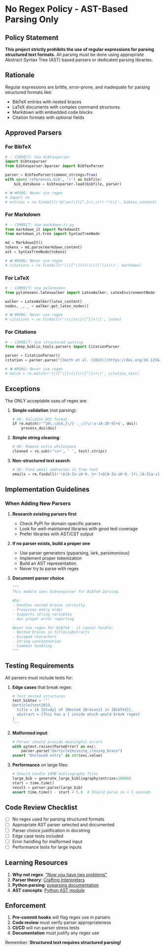 # No Regex Policy - AST-Based Parsing Only

## Policy Statement

**This project strictly prohibits the use of regular expressions for parsing structured text formats.** All parsing must be done using appropriate Abstract Syntax Tree (AST) based parsers or dedicated parsing libraries.

## Rationale

Regular expressions are brittle, error-prone, and inadequate for parsing structured formats like:
- BibTeX entries with nested braces
- LaTeX documents with complex command structures
- Markdown with embedded code blocks
- Citation formats with optional fields

## Approved Parsers

### For BibTeX
```python
# ✅ CORRECT: Use bibtexparser
import bibtexparser
from bibtexparser.bparser import BibTexParser

parser = BibTexParser(common_strings=True)
with open('references.bib', 'r') as bibfile:
    bib_database = bibtexparser.load(bibfile, parser)

# ❌ WRONG: Never use regex
# import re
# entries = re.findall(r'@(\w+)\{([^,]+),\s*(.*?)\}', bibtex_content)
```

### For Markdown
```python
# ✅ CORRECT: Use markdown-it-py
from markdown_it import MarkdownIt
from markdown_it.tree import SyntaxTreeNode

md = MarkdownIt()
tokens = md.parse(markdown_content)
ast = SyntaxTreeNode(tokens)

# ❌ WRONG: Never use regex
# citations = re.findall(r'\[([^\]]+)\]\(([^)]+)\)', markdown)
```

### For LaTeX
```python
# ✅ CORRECT: Use pylatexenc
from pylatexenc.latexwalker import LatexWalker, LatexEnvironmentNode

walker = LatexWalker(latex_content)
nodes, _, _ = walker.get_latex_nodes()

# ❌ WRONG: Never use regex
# citations = re.findall(r'\\cite\{([^}]+)\}', latex)
```

### For Citations
```python
# ✅ CORRECT: Use structured parsing
from deep_biblio_tools.parsers import CitationParser

parser = CitationParser()
citation = parser.parse("[Smith et al. (2023)](https://doi.org/10.1234/example)")

# ❌ WRONG: Never use regex
# match = re.match(r'\[([^\]]+)\]\(([^)]+)\)', citation_text)
```

## Exceptions

The ONLY acceptable uses of regex are:

1. **Simple validation** (not parsing):
   ```python
   # OK: Validate DOI format
   if re.match(r'^10\.\d{4,}\/[-._;()\/:a-zA-Z0-9]+$', doi):
       process_doi(doi)
   ```

2. **Simple string cleaning**:
   ```python
   # OK: Remove extra whitespace
   cleaned = re.sub(r'\s+', ' ', text).strip()
   ```

3. **Non-structured text search**:
   ```python
   # OK: Find email addresses in free text
   emails = re.findall(r'\b[A-Za-z0-9._%+-]+@[A-Za-z0-9.-]+\.[A-Z|a-z]{2,}\b', text)
   ```

## Implementation Guidelines

### When Adding New Parsers

1. **Research existing parsers first**
   - Check PyPI for domain-specific parsers
   - Look for well-maintained libraries with good test coverage
   - Prefer libraries with AST/CST output

2. **If no parser exists, build a proper one**
   - Use parser generators (pyparsing, lark, parsimonious)
   - Implement proper tokenization
   - Build an AST representation
   - Never try to parse with regex

3. **Document parser choice**
   ```python
   """
   This module uses bibtexparser for BibTeX parsing.

   Why:
   - Handles nested braces correctly
   - Preserves entry order
   - Supports string variables
   - Has proper error reporting

   Never use regex for BibTeX - it cannot handle:
   - Nested braces in titles/abstracts
   - Escaped characters
   - String concatenation
   - Comment handling
   """
   ```

## Testing Requirements

All parsers must include tests for:

1. **Edge cases** that break regex:
   ```python
   # Test nested structures
   test_bibtex = '''
   @article{test2023,
     title = {A {Study} of {Nested {Braces}} in {BibTeX}},
     abstract = {This has a } inside which would break regex}
   }
   '''
   ```

2. **Malformed input**:
   ```python
   # Parser should provide meaningful errors
   with pytest.raises(ParseError) as exc:
       parser.parse("@article{missing_closing_brace")
   assert "Unclosed entry" in str(exc.value)
   ```

3. **Performance** on large files:
   ```python
   # Should handle 10MB bibliography files
   large_bib = generate_large_bibliography(entries=10000)
   start = time.time()
   result = parser.parse(large_bib)
   assert time.time() - start < 5.0  # Should parse in < 5 seconds
   ```

## Code Review Checklist

- [ ] No regex used for parsing structured formats
- [ ] Appropriate AST parser selected and documented
- [ ] Parser choice justification in docstring
- [ ] Edge case tests included
- [ ] Error handling for malformed input
- [ ] Performance tests for large inputs

## Learning Resources

1. **Why not regex**: ["Now you have two problems"](https://blog.codinghorror.com/regular-expressions-now-you-have-two-problems/)
2. **Parser theory**: [Crafting Interpreters](https://craftinginterpreters.com/)
3. **Python parsing**: [pyparsing documentation](https://pyparsing.readthedocs.io/)
4. **AST concepts**: [Python AST module](https://docs.python.org/3/library/ast.html)

## Enforcement

1. **Pre-commit hooks** will flag regex use in parsers
2. **Code review** must verify parser appropriateness
3. **CI/CD** will run parser stress tests
4. **Documentation** must justify any regex use

Remember: **Structured text requires structured parsing!**
